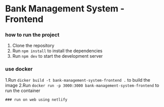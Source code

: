 # Bank Management System - Frontend
### how to run the project
1. Clone the repository
2. Run `npm install` to install the dependencies
3. Run `npm dev` to start the development server

### use docker
1.Run `dicker build -t bank-management-system-frontend .` to build the image
2.Run `docker run -p 3000:3000 bank-management-system-frontend` to run the container
```
### run on web using netlify

